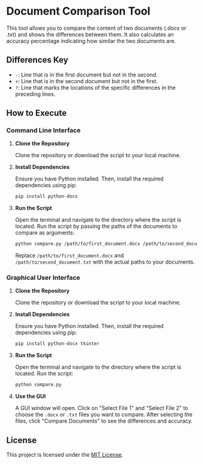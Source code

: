 
# Document Comparison Tool

This tool allows you to compare the content of two documents (.docx or .txt) and shows the differences between them. It also calculates an accuracy percentage indicating how similar the two documents are.

## Differences Key

- `-`: Line that is in the first document but not in the second.
- `+`: Line that is in the second document but not in the first.
- `?`: Line that marks the locations of the specific differences in the preceding lines.

## How to Execute

### Command Line Interface

1. **Clone the Repository**

   Clone the repository or download the script to your local machine.

2. **Install Dependencies**

   Ensure you have Python installed. Then, install the required dependencies using pip:

   ```sh
   pip install python-docx
   ```

3. **Run the Script**

   Open the terminal and navigate to the directory where the script is located. Run the script by passing the paths of the documents to compare as arguments:

   ```sh
   python compare.py /path/to/first_document.docx /path/to/second_document.txt
   ```

   Replace `/path/to/first_document.docx` and `/path/to/second_document.txt` with the actual paths to your documents.

### Graphical User Interface

1. **Clone the Repository**

   Clone the repository or download the script to your local machine.

2. **Install Dependencies**

   Ensure you have Python installed. Then, install the required dependencies using pip:

   ```sh
   pip install python-docx tkinter
   ```

3. **Run the Script**

   Open the terminal and navigate to the directory where the script is located. Run the script:

   ```sh
   python compare.py
   ```

4. **Use the GUI**

   A GUI window will open. Click on "Select File 1" and "Select File 2" to choose the `.docx` or `.txt` files you want to compare. After selecting the files, click "Compare Documents" to see the differences and accuracy.

## License

This project is licensed under the [MIT License](LICENSE).
```